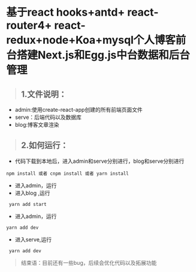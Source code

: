 # 基于react hooks+antd+ react-router4+ react-redux+node+Koa+mysql个人博客前台搭建Next.js和Egg.js中台数据和后台管理

> ## 1.文件说明：
- admin:使用create-react-app创建的所有前端页面文件
- serve：后端代码以及数据库
- blog:博客文章渲染

> ## 2.如何运行：
- 代码下载到本地后，进入admin和serve分别进行，blog和serve分别进行
```
npm install 或者 cnpm install 或者 yarn install
```
- 进入admin，运行
- 进入blog ,运行
```
 yarn add start
 ```
 - 进入admin，运行

```
yarn add dev 
```
- 进入serve,运行
```
 yarn add dev
```

> 结束语：目前还有一些bug，后续会优化代码以及拓展功能
